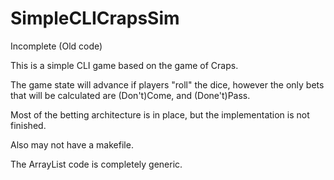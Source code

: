 # SimpleCLICrapsSim
Incomplete (Old code)

This is a simple CLI game based on the game of Craps.

The game state will advance if players "roll" the dice, however the only bets that will be calculated are (Don't)Come, and (Done't)Pass.

Most of the betting architecture is in place, but the implementation is not finished.

Also may not have a makefile.

The ArrayList code is completely generic.
